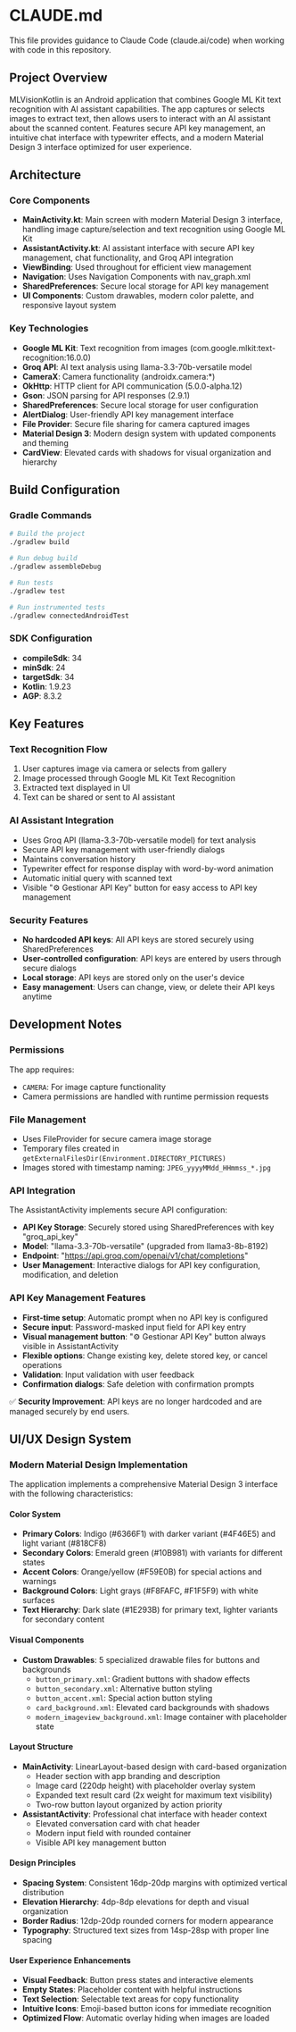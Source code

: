 # CLAUDE.md

This file provides guidance to Claude Code (claude.ai/code) when working with code in this repository.

## Project Overview

MLVisionKotlin is an Android application that combines Google ML Kit text recognition with AI assistant capabilities. The app captures or selects images to extract text, then allows users to interact with an AI assistant about the scanned content. Features secure API key management, an intuitive chat interface with typewriter effects, and a modern Material Design 3 interface optimized for user experience.

## Architecture

### Core Components

- **MainActivity.kt**: Main screen with modern Material Design 3 interface, handling image capture/selection and text recognition using Google ML Kit
- **AssistantActivity.kt**: AI assistant interface with secure API key management, chat functionality, and Groq API integration
- **ViewBinding**: Used throughout for efficient view management
- **Navigation**: Uses Navigation Components with nav_graph.xml
- **SharedPreferences**: Secure local storage for API key management
- **UI Components**: Custom drawables, modern color palette, and responsive layout system

### Key Technologies

- **Google ML Kit**: Text recognition from images (com.google.mlkit:text-recognition:16.0.0)
- **Groq API**: AI text analysis using llama-3.3-70b-versatile model
- **CameraX**: Camera functionality (androidx.camera:*)
- **OkHttp**: HTTP client for API communication (5.0.0-alpha.12)
- **Gson**: JSON parsing for API responses (2.9.1)
- **SharedPreferences**: Secure local storage for user configuration
- **AlertDialog**: User-friendly API key management interface
- **File Provider**: Secure file sharing for camera captured images
- **Material Design 3**: Modern design system with updated components and theming
- **CardView**: Elevated cards with shadows for visual organization and hierarchy

## Build Configuration

### Gradle Commands

```bash
# Build the project
./gradlew build

# Run debug build
./gradlew assembleDebug

# Run tests
./gradlew test

# Run instrumented tests
./gradlew connectedAndroidTest
```

### SDK Configuration

- **compileSdk**: 34
- **minSdk**: 24
- **targetSdk**: 34
- **Kotlin**: 1.9.23
- **AGP**: 8.3.2

## Key Features

### Text Recognition Flow

1. User captures image via camera or selects from gallery
2. Image processed through Google ML Kit Text Recognition
3. Extracted text displayed in UI
4. Text can be shared or sent to AI assistant

### AI Assistant Integration

- Uses Groq API (llama-3.3-70b-versatile model) for text analysis
- Secure API key management with user-friendly dialogs
- Maintains conversation history
- Typewriter effect for response display with word-by-word animation
- Automatic initial query with scanned text
- Visible "⚙️ Gestionar API Key" button for easy access to API key management

### Security Features

- **No hardcoded API keys**: All API keys are stored securely using SharedPreferences
- **User-controlled configuration**: API keys are entered by users through secure dialogs
- **Local storage**: API keys are stored only on the user's device
- **Easy management**: Users can change, view, or delete their API keys anytime

## Development Notes

### Permissions

The app requires:
- `CAMERA`: For image capture functionality
- Camera permissions are handled with runtime permission requests

### File Management

- Uses FileProvider for secure camera image storage
- Temporary files created in `getExternalFilesDir(Environment.DIRECTORY_PICTURES)`
- Images stored with timestamp naming: `JPEG_yyyyMMdd_HHmmss_*.jpg`

### API Integration

The AssistantActivity implements secure API configuration:
- **API Key Storage**: Securely stored using SharedPreferences with key "groq_api_key"
- **Model**: "llama-3.3-70b-versatile" (upgraded from llama3-8b-8192)
- **Endpoint**: "https://api.groq.com/openai/v1/chat/completions"
- **User Management**: Interactive dialogs for API key configuration, modification, and deletion

### API Key Management Features

- **First-time setup**: Automatic prompt when no API key is configured
- **Secure input**: Password-masked input field for API key entry
- **Visual management button**: "⚙️ Gestionar API Key" button always visible in AssistantActivity
- **Flexible options**: Change existing key, delete stored key, or cancel operations
- **Validation**: Input validation with user feedback
- **Confirmation dialogs**: Safe deletion with confirmation prompts

✅ **Security Improvement**: API keys are no longer hardcoded and are managed securely by end users.

## UI/UX Design System

### Modern Material Design Implementation

The application implements a comprehensive Material Design 3 interface with the following characteristics:

#### Color System
- **Primary Colors**: Indigo (#6366F1) with darker variant (#4F46E5) and light variant (#818CF8)
- **Secondary Colors**: Emerald green (#10B981) with variants for different states
- **Accent Colors**: Orange/yellow (#F59E0B) for special actions and warnings
- **Background Colors**: Light grays (#F8FAFC, #F1F5F9) with white surfaces
- **Text Hierarchy**: Dark slate (#1E293B) for primary text, lighter variants for secondary content

#### Visual Components
- **Custom Drawables**: 5 specialized drawable files for buttons and backgrounds
  - `button_primary.xml`: Gradient buttons with shadow effects
  - `button_secondary.xml`: Alternative button styling
  - `button_accent.xml`: Special action button styling
  - `card_background.xml`: Elevated card backgrounds with shadows
  - `modern_imageview_background.xml`: Image container with placeholder state

#### Layout Structure
- **MainActivity**: LinearLayout-based design with card-based organization
  - Header section with app branding and description
  - Image card (220dp height) with placeholder overlay system
  - Expanded text result card (2x weight for maximum text visibility)
  - Two-row button layout organized by action priority
- **AssistantActivity**: Professional chat interface with header context
  - Elevated conversation card with chat header
  - Modern input field with rounded container
  - Visible API key management button

#### Design Principles
- **Spacing System**: Consistent 16dp-20dp margins with optimized vertical distribution
- **Elevation Hierarchy**: 4dp-8dp elevations for depth and visual organization
- **Border Radius**: 12dp-20dp rounded corners for modern appearance
- **Typography**: Structured text sizes from 14sp-28sp with proper line spacing

#### User Experience Enhancements
- **Visual Feedback**: Button press states and interactive elements
- **Empty States**: Placeholder content with helpful instructions
- **Text Selection**: Selectable text areas for copy functionality
- **Intuitive Icons**: Emoji-based button icons for immediate recognition
- **Optimized Flow**: Automatic overlay hiding when images are loaded
